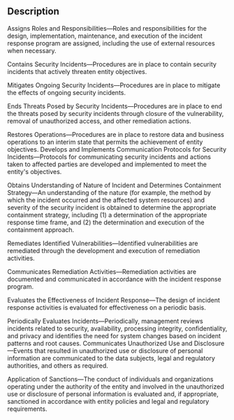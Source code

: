 ## Description

Assigns Roles and Responsibilities—Roles and responsibilities for the design, implementation, maintenance, and execution of the incident response program are assigned, including the use of external resources when necessary.

Contains Security Incidents—Procedures are in place to contain security incidents that actively threaten entity objectives.

Mitigates Ongoing Security Incidents—Procedures are in place to mitigate the effects of ongoing security incidents.

Ends Threats Posed by Security Incidents—Procedures are in place to end the threats posed by security incidents through closure of the vulnerability, removal of unauthorized access, and other remediation actions.

Restores Operations—Procedures are in place to restore data and business operations to an interim state that permits the achievement of entity objectives.
Develops and Implements Communication Protocols for Security Incidents—Protocols for communicating security incidents and actions taken to affected parties are developed and implemented to meet the entity's objectives.

Obtains Understanding of Nature of Incident and Determines Containment Strategy—An understanding of the nature (for example, the method by which the incident occurred and the affected system resources) and severity of the security incident is obtained to determine the appropriate containment strategy, including (1) a determination of the appropriate response time frame, and (2) the determination and execution of the containment approach.

Remediates Identified Vulnerabilities—Identified vulnerabilities are remediated through the development and execution of remediation activities.

Communicates Remediation Activities—Remediation activities are documented and communicated in accordance with the incident response program.

Evaluates the Effectiveness of Incident Response—The design of incident response activities is evaluated for effectiveness on a periodic basis.

Periodically Evaluates Incidents—Periodically, management reviews incidents related to security, availability, processing integrity, confidentiality, and privacy and identifies the need for system changes based on incident patterns and root causes.
Communicates Unauthorized Use and Disclosure—Events that resulted in unauthorized use or disclosure of personal information are communicated to the data subjects, legal and regulatory authorities, and others as required.

Application of Sanctions—The conduct of individuals and organizations operating under the authority of the entity and involved in the unauthorized use or disclosure of personal information is evaluated and, if appropriate, sanctioned in accordance with entity policies and legal and regulatory requirements.